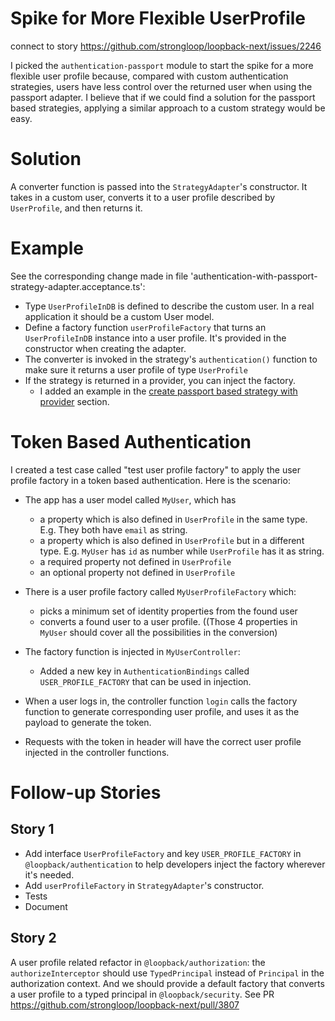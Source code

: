 # Spike for More Flexible UserProfile

connect to story https://github.com/strongloop/loopback-next/issues/2246

I picked the `authentication-passport` module to start the spike for a more
flexible user profile because, compared with custom authentication strategies,
users have less control over the returned user when using the passport adapter.
I believe that if we could find a solution for the passport based strategies,
applying a similar approach to a custom strategy would be easy.

# Solution

A converter function is passed into the `StrategyAdapter`'s constructor. It
takes in a custom user, converts it to a user profile described by
`UserProfile`, and then returns it.

# Example

See the corresponding change made in file
'authentication-with-passport-strategy-adapter.acceptance.ts':

- Type `UserProfileInDB` is defined to describe the custom user. In a real
  application it should be a custom User model.
- Define a factory function `userProfileFactory` that turns an `UserProfileInDB`
  instance into a user profile. It's provided in the constructor when creating
  the adapter.
- The converter is invoked in the strategy's `authentication()` function to make
  sure it returns a user profile of type `UserProfile`
- If the strategy is returned in a provider, you can inject the factory.
  - I added an example in the
    [create passport based strategy with provider](./README.md#with-provider)
    section.

# Token Based Authentication

I created a test case called "test user profile factory" to apply the user
profile factory in a token based authentication. Here is the scenario:

- The app has a user model called `MyUser`, which has

  - a property which is also defined in `UserProfile` in the same type. E.g.
    They both have `email` as string.
  - a property which is also defined in `UserProfile` but in a different type.
    E.g. `MyUser` has `id` as number while `UserProfile` has it as string.
  - a required property not defined in `UserProfile`
  - an optional property not defined in `UserProfile`

- There is a user profile factory called `MyUserProfileFactory` which:

  - picks a minimum set of identity properties from the found user
  - converts a found user to a user profile. ((Those 4 properties in `MyUser`
    should cover all the possibilities in the conversion)

- The factory function is injected in `MyUserController`:

  - Added a new key in `AuthenticationBindings` called `USER_PROFILE_FACTORY`
    that can be used in injection.

- When a user logs in, the controller function `login` calls the factory
  function to generate corresponding user profile, and uses it as the payload to
  generate the token.

- Requests with the token in header will have the correct user profile injected
  in the controller functions.

# Follow-up Stories

## Story 1

- Add interface `UserProfileFactory` and key `USER_PROFILE_FACTORY` in
  `@loopback/authentication` to help developers inject the factory wherever it's
  needed.
- Add `userProfileFactory` in `StrategyAdapter`'s constructor.
- Tests
- Document

## Story 2

A user profile related refactor in `@loopback/authorization`: the
`authorizeInterceptor` should use `TypedPrincipal` instead of `Principal` in the
authorization context. And we should provide a default factory that converts a
user profile to a typed principal in `@loopback/security`. See PR
https://github.com/strongloop/loopback-next/pull/3807
